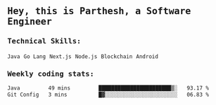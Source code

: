 <samp>
    <h2>Hey, this is Parthesh, a Software Engineer</h2>
    <h3>Technical Skills: </h3>
    <code>Java</code> <code>Go Lang</code> <code>Next.js</code> <code>Node.js</code> <code>Blockchain</code> <code>Android</code>
    <h3>Weekly coding stats:</h3>
<!--START_SECTION:waka-->

```txt
Java         49 mins         ███████████████████████▒░   93.17 %
Git Config   3 mins          █▓░░░░░░░░░░░░░░░░░░░░░░░   06.83 %
```

<!--END_SECTION:waka-->
</samp>
